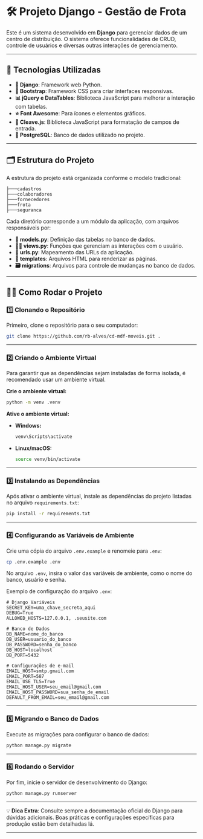 
# 🛠️ Projeto Django - Gestão de Frota

Este é um sistema desenvolvido em **Django** para gerenciar dados de um centro de distribuição. O sistema oferece funcionalidades de CRUD, controle de usuários e diversas outras interações de gerenciamento.

---

## 🚀 Tecnologias Utilizadas

- **🧩 Django**: Framework web Python.
- **🎨 Bootstrap**: Framework CSS para criar interfaces responsivas.
- **📊 jQuery e DataTables**: Biblioteca JavaScript para melhorar a interação com tabelas.
- **⭐ Font Awesome**: Para ícones e elementos gráficos.
- **📝 Cleave.js**: Biblioteca JavaScript para formatação de campos de entrada.
- **🐘 PostgreSQL**: Banco de dados utilizado no projeto.

---

## 🗂️ Estrutura do Projeto

A estrutura do projeto está organizada conforme o modelo tradicional:

```
├───cadastros
├───colaboradores
├───fornecedores
├───frota
├───seguranca
```

Cada diretório corresponde a um módulo da aplicação, com arquivos responsáveis por:

- **📄 models.py**: Definição das tabelas no banco de dados.
- **👨‍💻 views.py**: Funções que gerenciam as interações com o usuário.
- **🔗 urls.py**: Mapeamento das URLs da aplicação.
- **📁 templates**: Arquivos HTML para renderizar as páginas.
- **🗃️ migrations**: Arquivos para controle de mudanças no banco de dados.

---

## 🏃‍♂️ Como Rodar o Projeto

### 1️⃣ Clonando o Repositório

Primeiro, clone o repositório para o seu computador:

```bash
git clone https://github.com/rb-alves/cd-mdf-moveis.git .
```

---

### 2️⃣ Criando o Ambiente Virtual

Para garantir que as dependências sejam instaladas de forma isolada, é recomendado usar um ambiente virtual.

**Crie o ambiente virtual:**

```bash
python -m venv .venv
```

**Ative o ambiente virtual:**

- **Windows:**
  ```bash
  venv\Scripts\activate
  ```
- **Linux/macOS:**
  ```bash
  source venv/bin/activate
  ```

---

### 3️⃣ Instalando as Dependências

Após ativar o ambiente virtual, instale as dependências do projeto listadas no arquivo `requirements.txt`:

```bash
pip install -r requirements.txt
```

---

### 4️⃣ Configurando as Variáveis de Ambiente

Crie uma cópia do arquivo `.env.example` e renomeie para `.env`:

```bash
cp .env.example .env
```

No arquivo `.env`, insira o valor das variáveis de ambiente, como o nome do banco, usuário e senha. 

Exemplo de configuração do arquivo `.env`:

```env
# Django Variáveis
SECRET_KEY=uma_chave_secreta_aqui
DEBUG=True
ALLOWED_HOSTS=127.0.0.1, .seusite.com

# Banco de Dados
DB_NAME=nome_do_banco
DB_USER=usuario_do_banco
DB_PASSWORD=senha_do_banco
DB_HOST=localhost
DB_PORT=5432

# Configurações de e-mail
EMAIL_HOST=smtp.gmail.com
EMAIL_PORT=587
EMAIL_USE_TLS=True
EMAIL_HOST_USER=seu_email@gmail.com
EMAIL_HOST_PASSWORD=sua_senha_de_email
DEFAULT_FROM_EMAIL=seu_email@gmail.com
```

---

### 5️⃣ Migrando o Banco de Dados

Execute as migrações para configurar o banco de dados:

```bash
python manage.py migrate
```

---

### 6️⃣ Rodando o Servidor

Por fim, inicie o servidor de desenvolvimento do Django:

```bash
python manage.py runserver
```

---

💡 **Dica Extra**: Consulte sempre a documentação oficial do Django para dúvidas adicionais. Boas práticas e configurações específicas para produção estão bem detalhadas lá.

---
